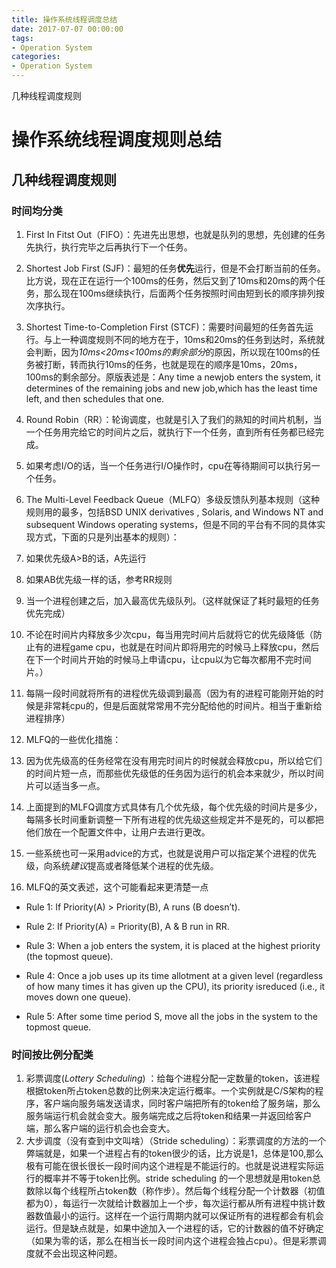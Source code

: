 ```yaml
---
title: 操作系统线程调度总结
date: 2017-07-07 00:00:00
tags:
- Operation System
categories:
- Operation System
---
```


几种线程调度规则
<!--more-->

# 操作系统线程调度规则总结

## 几种线程调度规则

### 时间均分类

1. First In Fitst Out（FIFO）：先进先出思想，也就是队列的思想，先创建的任务先执行，执行完毕之后再执行下一个任务。
2. Shortest Job First (SJF)：最短的任务**优先**运行，但是不会打断当前的任务。比方说，现在正在运行一个100ms的任务，然后又到了10ms和20ms的两个任务，那么现在100ms继续执行，后面两个任务按照时间由短到长的顺序排列按次序执行。
3. Shortest Time-to-Completion First (STCF)：需要时间最短的任务首先运行。与上一种调度规则不同的地方在于，10ms和20ms的任务到达时，系统就会判断，因为*10ms<20ms<100ms的剩余部分*的原因，所以现在100ms的任务被打断，转而执行10ms的任务，也就是现在的顺序是10ms，20ms，100ms的剩余部分。原版表述是：Any time a newjob enters the system, it determines of the remaining jobs and new job,which has the least time left, and then schedules that one.
4. Round Robin（RR）：轮询调度，也就是引入了我们的熟知的时间片机制，当一个任务用完给它的时间片之后，就执行下一个任务，直到所有任务都已经完成。
5. 如果考虑I/O的话，当一个任务进行I/O操作时，cpu在等待期间可以执行另一个任务。
6. The Multi-Level Feedback Queue（MLFQ）多级反馈队列基本规则（这种规则用的最多，包括BSD UNIX derivatives , Solaris, and Windows NT and subsequent Windows operating systems，但是不同的平台有不同的具体实现方式，下面的只是列出基本的规则）：
1. 如果优先级A>B的话，A先运行
2. 如果AB优先级一样的话，参考RR规则
3. 当一个进程创建之后，加入最高优先级队列。（这样就保证了耗时最短的任务优先完成）
4. 不论在时间片内释放多少次cpu，每当用完时间片后就将它的优先级降低（防止有的进程game cpu，也就是在时间片即将用完的时候马上释放cpu，然后在下一个时间片开始的时候马上申请cpu，让cpu以为它每次都用不完时间片。）
5. 每隔一段时间就将所有的进程优先级调到最高（因为有的进程可能刚开始的时候是非常耗cpu的，但是后面就常常用不完分配给他的时间片。相当于重新给进程排序）

7. MLFQ的一些优化措施：
1. 因为优先级高的任务经常在没有用完时间片的时候就会释放cpu，所以给它们的时间片短一点，而那些优先级低的任务因为运行的机会本来就少，所以时间片可以适当多一点。
2. 上面提到的MLFQ调度方式具体有几个优先级，每个优先级的时间片是多少，每隔多长时间重新调整一下所有进程的优先级这些规定并不是死的，可以都把他们放在一个配置文件中，让用户去进行更改。
3. 一些系统也可一采用advice的方式，也就是说用户可以指定某个进程的优先级，向系统*建议*提高或者降低某个进程的优先级。

8. MLFQ的英文表述，这个可能看起来更清楚一点
- Rule 1: If Priority(A) > Priority(B), A runs (B doesn’t).

- Rule 2: If Priority(A) = Priority(B), A & B run in RR.
- Rule 3: When a job enters the system, it is placed at the highest priority (the topmost queue).
- Rule 4: Once a job uses up its time allotment at a given level (regardless of how many times it has given up the CPU), its priority isreduced (i.e., it moves down one queue).
- Rule 5: After some time period S, move all the jobs in the system to the topmost queue.

### 时间按比例分配类

1. 彩票调度(*Lottery* *Scheduling*) ：给每个进程分配一定数量的token，该进程根据token所占token总数的比例来决定运行概率。一个实例就是C/S架构的程序，客户端向服务端发送请求，同时客户端把所有的token给了服务端，那么服务端运行机会就会变大。服务端完成之后将token和结果一并返回给客户端，那么客户端的运行机会也会变大。
2. 大步调度（没有查到中文叫啥）（Stride scheduling）：彩票调度的方法的一个弊端就是，如果一个进程占有的token很少的话，比方说是1，总体是100,那么极有可能在很长很长一段时间内这个进程是不能运行的。也就是说进程实际运行的概率并不等于token比例。stride scheduling 的一个思想就是用token总数除以每个线程所占token数（称作步）。然后每个线程分配一个计数器（初值都为0），每运行一次就给计数器加上一个步，每次运行都从所有进程中挑计数器数值最小的运行。这样在一个运行周期内就可以保证所有的进程都会有机会运行。但是缺点就是，如果中途加入一个进程的话，它的计数器的值不好确定（如果为零的话，那么在相当长一段时间内这个进程会独占cpu）。但是彩票调度就不会出现这种问题。 
